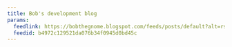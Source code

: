 ```yaml
---
title: Bob's development blog
params:
  feedlink: https://bobthegnome.blogspot.com/feeds/posts/default?alt=rss
  feedid: b4972c129521da076b34f0945d0bd45c
---
```

